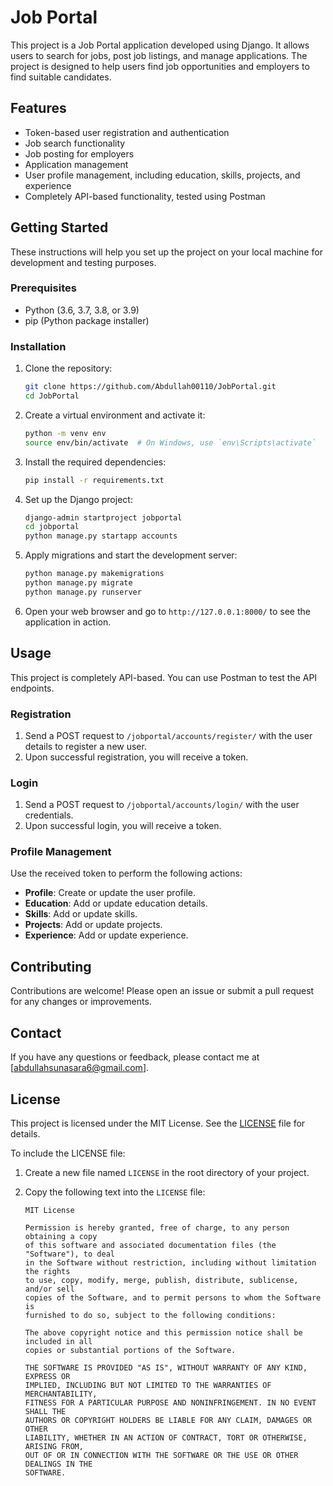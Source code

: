 # Job Portal

This project is a Job Portal application developed using Django. It allows users to search for jobs, post job listings, and manage applications. The project is designed to help users find job opportunities and employers to find suitable candidates.

## Features

- Token-based user registration and authentication
- Job search functionality
- Job posting for employers
- Application management
- User profile management, including education, skills, projects, and experience
- Completely API-based functionality, tested using Postman

## Getting Started

These instructions will help you set up the project on your local machine for development and testing purposes.

### Prerequisites

- Python (3.6, 3.7, 3.8, or 3.9)
- pip (Python package installer)

### Installation

1. Clone the repository:

    ```bash
    git clone https://github.com/Abdullah00110/JobPortal.git
    cd JobPortal
    ```

2. Create a virtual environment and activate it:

    ```bash
    python -m venv env
    source env/bin/activate  # On Windows, use `env\Scripts\activate`
    ```

3. Install the required dependencies:

    ```bash
    pip install -r requirements.txt
    ```

4. Set up the Django project:

    ```bash
    django-admin startproject jobportal
    cd jobportal
    python manage.py startapp accounts
    ```

5. Apply migrations and start the development server:

    ```bash
    python manage.py makemigrations
    python manage.py migrate
    python manage.py runserver
    ```

6. Open your web browser and go to `http://127.0.0.1:8000/` to see the application in action.

## Usage

This project is completely API-based. You can use Postman to test the API endpoints.

### Registration

1. Send a POST request to `/jobportal/accounts/register/` with the user details to register a new user.
2. Upon successful registration, you will receive a token.

### Login

1. Send a POST request to `/jobportal/accounts/login/` with the user credentials.
2. Upon successful login, you will receive a token.

### Profile Management

Use the received token to perform the following actions:

- **Profile**: Create or update the user profile.
- **Education**: Add or update education details.
- **Skills**: Add or update skills.
- **Projects**: Add or update projects.
- **Experience**: Add or update experience.

## Contributing

Contributions are welcome! Please open an issue or submit a pull request for any changes or improvements.

## Contact

If you have any questions or feedback, please contact me at [abdullahsunasara6@gmail.com].

## License

This project is licensed under the MIT License. See the [LICENSE](LICENSE) file for details.

To include the LICENSE file:

1. Create a new file named `LICENSE` in the root directory of your project.
2. Copy the following text into the `LICENSE` file:

    ```plaintext
    MIT License

    Permission is hereby granted, free of charge, to any person obtaining a copy
    of this software and associated documentation files (the "Software"), to deal
    in the Software without restriction, including without limitation the rights
    to use, copy, modify, merge, publish, distribute, sublicense, and/or sell
    copies of the Software, and to permit persons to whom the Software is
    furnished to do so, subject to the following conditions:

    The above copyright notice and this permission notice shall be included in all
    copies or substantial portions of the Software.

    THE SOFTWARE IS PROVIDED "AS IS", WITHOUT WARRANTY OF ANY KIND, EXPRESS OR
    IMPLIED, INCLUDING BUT NOT LIMITED TO THE WARRANTIES OF MERCHANTABILITY,
    FITNESS FOR A PARTICULAR PURPOSE AND NONINFRINGEMENT. IN NO EVENT SHALL THE
    AUTHORS OR COPYRIGHT HOLDERS BE LIABLE FOR ANY CLAIM, DAMAGES OR OTHER
    LIABILITY, WHETHER IN AN ACTION OF CONTRACT, TORT OR OTHERWISE, ARISING FROM,
    OUT OF OR IN CONNECTION WITH THE SOFTWARE OR THE USE OR OTHER DEALINGS IN THE
    SOFTWARE.
    ```

